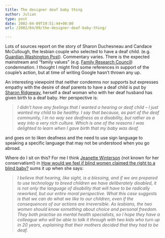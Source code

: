 ```yaml
---
title: The designer deaf baby thing
author: Julian
type: post
date: 2002-04-09T19:51:44+00:00
url: /2002/04/09/the-designer-deaf-baby-thing/

---
```

Lots of sources report on the story of Sharon Duchesneau and Candace McCullough, the lesbian couple who selected to have a deaf child. (e.g. [Guardian][1],[Washington Post][2]). Commentary varies. There is the expected mainstream and &#8220;family values&#8221; (e.g. [Family Research Council][3]) condemnation. I thought I might find some references in support of the couple&#8217;s action, but at time of writing Google hasn&#8217;t thrown any up.

An interesting viewpoint that neither condemns nor supports but expresses empathy with the desire of deaf parents to have a deaf child is put by [Sharon Ridgeway][4], herself a deaf woman who with her deaf husband has given birth to a deaf baby. Her perspective is:

>  _I didn&#8217;t have any feelings that I wanted a hearing or deaf child &#8211; I just wanted my child to be healthy. I say that because, as part of the deaf community, I in no way see deafness as a disability, but rather as a way into a very rich culture. Which is one of the reasons I was delighted to learn when I gave birth that my baby was deaf._

and goes on to liken deafness and the need to use sign language to speaking a specific language that may not be understood when you go abroad.

Where do I sit on this? For me I think [Jeanette Winterson][5] (not known for her conservatism!) in [How would we feel if blind women claimed the right to a blind baby?][6] sums it up when she says: 

> _I believe that hearing, like sight, is a blessing, and if we are prepared to use technology to breed children we have deliberately disabled, it is not only the language of disability that will have to be radically reworked, but our entire moral perspective. What this case suggests is that we can do what we like to our children, even if the consequences of our actions are irreversible. As lesbians, the two women should know something about choice and personal freedom. They both practise as mental health specialists, so I hope they have a colleague who will be able to talk it through with two kids who turn up in 20 years, explaining that their mothers decided that they had to be deaf._

 [1]: https://www.guardian.co.uk/international/story/0,3604,680616,00.html
 [2]: https://www.washingtonpost.com/wp-dyn/articles/A23194-2002Mar27.html
 [3]: https://www.frc.org/get/p02d01.cfm
 [4]: https://www.guardian.co.uk/Archive/Article/0,4273,4390037,00.html
 [5]: https://www.jeanettewinterson.com/home.htm
 [6]: https://www.guardian.co.uk/Archive/Article/0,4273,4390038,00.html